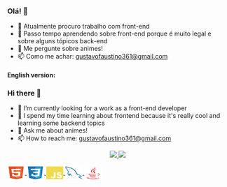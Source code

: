 ### Olá! 👋

- 🔭 Atualmente procuro trabalho com front-end
- 🌱 Passo tempo aprendendo sobre front-end porque é muito legal e sobre alguns tópicos back-end
- 💬 Me pergunte sobre animes!
- 📫 Como me achar: gustavofaustino361@gmail.com

#### English version:
### Hi there 👋
- 🔭 I’m currently looking for a work as a front-end developer
- 🌱 I spend my time learning about frontend because it's really cool and learning some backend topics
- 💬 Ask me about animes!
- 📫 How to reach me: gustavofaustino361@gmail.com

<div align="center">
  <a href="https://github.com/Gustavo361/">
  <img height="180em" src="https://github-readme-stats.vercel.app/api?username=Gustavo361&show_icons=true&theme=dracula&include_all_commits=true&count_private=true"/>
  <img height="180em" src="https://github-readme-stats.vercel.app/api/top-langs/?username=Gustavo361&layout=compact&langs_count=7&theme=dracula"/>
</div>
<div style="display: inline_block"><br>
  <img align="center" alt="Gustavo-HTML" height="30" width="40" src="https://raw.githubusercontent.com/devicons/devicon/master/icons/html5/html5-original.svg">
  <img align="center" alt="Gustavo-CSS" height="30" width="40" src="https://raw.githubusercontent.com/devicons/devicon/master/icons/css3/css3-original.svg">
  <img align="center" alt="Gustavo-Js" height="30" width="40" src="https://raw.githubusercontent.com/devicons/devicon/master/icons/javascript/javascript-plain.svg">
  <img align="center" alt="Gustavo-MySQL" height="30" width="40" src="https://raw.githubusercontent.com/devicons/devicon/master/icons/mysql/mysql-plain.svg">
  <img align="center" alt="Gustavo-SQL" height="30" width="40" src="https://raw.githubusercontent.com/devicons/devicon/master/icons/java/java-plain.svg">
</div>
